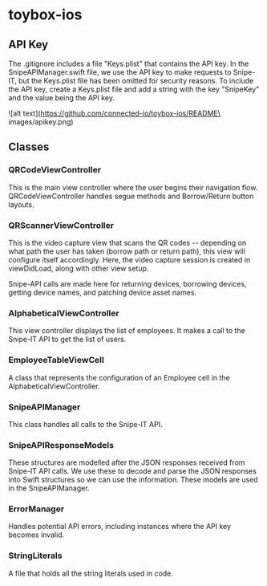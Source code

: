 # toybox-ios

## API Key

The .gitignore includes a file "Keys.plist" that contains the API key. In the SnipeAPIManager.swift file, we use the API key to make requests to Snipe-IT, but the Keys.plist file has been omitted for security reasons. To include the API key, create a Keys.plist file and add a string with the key "SnipeKey" and the value being the API key.

![alt text](https://github.com/connected-io/toybox-ios/README\ images/apikey.png)

## Classes

### QRCodeViewController

This is the main view controller where the user begins their navigation flow. QRCodeViewController handles segue methods and Borrow/Return button layouts.

### QRScannerViewController

This is the video capture view that scans the QR codes -- depending on what path the user has taken (borrow path or return path), this view will configure itself accordingly. Here, the video capture session is created in viewDidLoad, along with other view setup.

Snipe-API calls are made here for returning devices, borrowing devices, getting device names, and patching device asset names.

### AlphabeticalViewController

This view controller displays the list of employees. It makes a call to the Snipe-IT API to get the list of users.

### EmployeeTableViewCell

A class that represents the configuration of an Employee cell in the AlphabeticalViewController.

### SnipeAPIManager

This class handles all calls to the Snipe-IT API. 

### SnipeAPIResponseModels

These structures are modelled after the JSON responses received from Snipe-IT API calls. We use these to decode and parse the JSON responses into Swift structures so we can use the information. These models are used in the SnipeAPIManager.

### ErrorManager

Handles potential API errors, including instances where the API key becomes invalid. 

### StringLiterals

A file that holds all the string literals used in code. 
